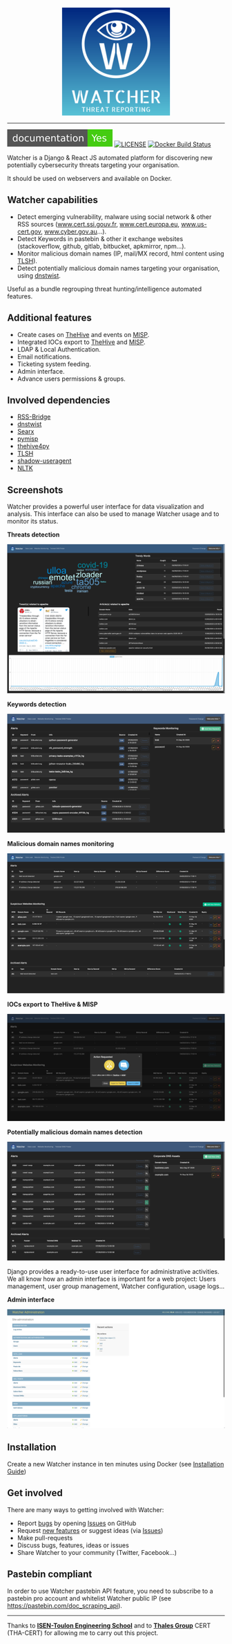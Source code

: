 <p align="center">
    <img alt="Watcher Logo" src="/Watcher/static/watcher-logo-readme.png" height="250" width="250">
</p>

---

[![Documentation](/Watcher/static/documentation-Yes-brightgreen.svg)](https://felix83000.github.io/Watcher/)
[![LICENSE](https://img.shields.io/github/license/Felix83000/Watcher?logo=github&style=flat-square)](/LICENSE)
[![Docker Build Status](https://img.shields.io/docker/build/felix83000/watcher?logo=docker&style=flat-square)](https://hub.docker.com/repository/docker/felix83000/watcher)

Watcher is a Django & React JS automated platform for discovering new potentially cybersecurity threats targeting your organisation. 

It should be used on webservers and available on Docker.

## Watcher capabilities

- Detect emerging vulnerability, malware using social network & other RSS sources (www.cert.ssi.gouv.fr, www.cert.europa.eu, www.us-cert.gov, www.cyber.gov.au...). 
- Detect Keywords in pastebin & other it exchange websites (stackoverflow, github, gitlab, bitbucket, apkmirror, npm...).
- Monitor malicious domain names (IP, mail/MX record, html content using [TLSH](https://github.com/trendmicro/tlsh)).
- Detect potentially malicious domain names targeting your organisation, using [dnstwist](https://github.com/elceef/dnstwist). 

Useful as a bundle regrouping threat hunting/intelligence automated features.

## Additional features

- Create cases on [TheHive](https://thehive-project.org/) and events on [MISP](https://www.misp-project.org/).
- Integrated IOCs export to [TheHive](https://thehive-project.org/) and [MISP](https://www.misp-project.org/).
- LDAP & Local Authentication.
- Email notifications.
- Ticketing system feeding.
- Admin interface.
- Advance users permissions & groups.

## Involved dependencies

- [RSS-Bridge](https://github.com/RSS-Bridge/rss-bridge)
- [dnstwist](https://github.com/elceef/dnstwist)
- [Searx](https://searx.github.io/searx/)
- [pymisp](https://github.com/MISP/PyMISP)
- [thehive4py](https://github.com/TheHive-Project/TheHive4py)
- [TLSH](https://github.com/trendmicro/tlsh)
- [shadow-useragent](https://github.com/lobstrio/shadow-useragent)
- [NLTK](https://www.nltk.org/)

## Screenshots
Watcher provides a powerful user interface for data visualization and analysis. This interface can also be used to manage Watcher usage and to monitor its status.

**Threats detection**

<p align="center">
    <img alt="Watcher Logo" src="/Watcher/static/Watcher-threats-detection.png">
</p>

**Keywords detection**

<p align="center">
    <img alt="Watcher Logo" src="/Watcher/static/Watcher-keywords-detection.png">
</p>

**Malicious domain names monitoring**

<p align="center">
    <img alt="Watcher Logo" src="/Watcher/static/Watcher-malicious-domain-names-monitoring.png">
</p>

**IOCs export to TheHive & MISP**

<p align="center">
    <img alt="Watcher Logo" src="/Watcher/static/Watcher-iocs-export.png">
</p>

**Potentially malicious domain names detection**

<p align="center">
    <img alt="Watcher Logo" src="/Watcher/static/Watcher-malicious-domain-names-detection.png">
</p>

Django provides a ready-to-use user interface for administrative activities. We all know how an admin interface is important for a web project: Users management, user group management, Watcher configuration, usage logs...  

**Admin interface**

<p align="center">
    <img alt="Watcher Logo" src="/Watcher/static/Watcher-admin-interface.png">
</p>

## Installation

Create a new Watcher instance in ten minutes using Docker (see [Installation Guide](https://felix83000.github.io/Watcher/README.html))

## Get involved
There are many ways to getting involved with Watcher:

- Report [bugs](/.github/ISSUE_TEMPLATE/bug_report.md) by opening [Issues](/issues) on GitHub
- Request [new features](/.github/ISSUE_TEMPLATE/feature_request.md) or suggest ideas (via [Issues](/issues))
- Make pull-requests
- Discuss bugs, features, ideas or issues
- Share Watcher to your community (Twitter, Facebook...)

## Pastebin compliant
In order to use Watcher pastebin API feature, you need to subscribe to a pastebin pro account and whitelist Watcher public IP (see https://pastebin.com/doc_scraping_api).


---
Thanks to [**ISEN-Toulon Engineering School**](https://www.isen-mediterranee.fr/) and to [**Thales Group**](https://www.thalesgroup.com/) CERT (THA-CERT) for allowing me to carry out this project.
